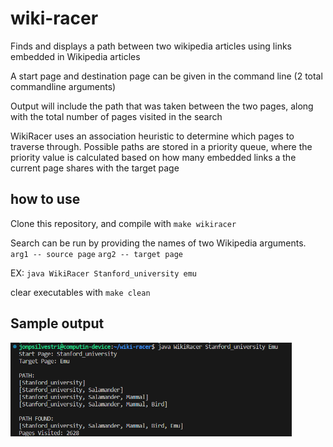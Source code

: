 # wiki-racer
Finds and displays a path between two wikipedia articles using links embedded in Wikipedia articles

A start page and destination page can be given in the command line (2 total commandline arguments)

Output will include the path that was taken between the two pages, along with the total number of pages visited in the search

WikiRacer uses an association heuristic to determine which pages to traverse through. Possible paths are stored in a priority queue, where the priority value is calculated based on how many embedded links a the current page shares with the target page

## how to use
Clone this repository, and compile with ```make wikiracer```

Search can be run by providing the names of two Wikipedia arguments. ```arg1 -- source page``` ```arg2 -- target page```

EX: ```java WikiRacer Stanford_university emu```

clear executables with ```make clean```

## Sample output

<img src="sample_output.png" alt="output" width="450" height="150">
